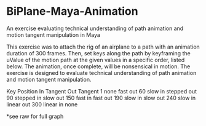 # BiPlane-Maya-Animation
An exercise evaluating technical understanding of path animation and motion tangent manipulation in Maya

This exercise was to attach the rig of an airplane to a path with an animation duration of 300 frames. Then, set keys along the path by keyframing the uValue of the motion path at the given values in a specific order, listed below. The animation, once complete, will be nonsensical in motion. The exercise is designed to evaluate technical understanding of path animation and motion tangent manipulation.

Key Position                      In Tangent                    Out Tangent
     1                                none                        fast out
    60                               slow in                     stepped out
    90                              stepped in                    slow out
    150                              fast in                      fast out
    190                              slow in                      slow out
    240                              slow in                      linear out 
    300                              linear in                     none
    
*see raw for full graph
